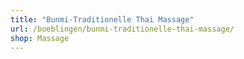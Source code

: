 ```yaml
---
title: "Bunmi-Traditionelle Thai Massage"
url: /boeblingen/bunmi-traditionelle-thai-massage/
shop: Massage
---
```

